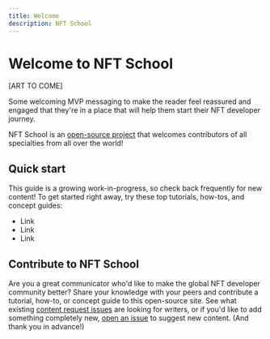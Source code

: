 ```yaml
---
title: Welcome
description: NFT School
---
```

 # Welcome to NFT School

[ART TO COME]

Some welcoming MVP messaging to make the reader feel reassured and engaged that they're in a place that will help them start their NFT developer journey.

NFT School is an [open-source project](https://github.com/protocol/nft-website/) that welcomes contributors of all specialties from all over the world!

 ## Quick start
This guide is a growing work-in-progress, so check back frequently for new content! To get started right away, try these top tutorials, how-tos, and concept guides:

- Link
- Link
- Link

 ## Contribute to NFT School
 Are you a great communicator who'd like to make the global NFT developer community better? Share your knowledge with your peers and contribute a tutorial, how-to, or concept guide to this open-source site. See what existing [content request issues](https://github.com/protocol/nft-website/issues?q=is%3Aissue+is%3Aopen+label%3Atopic%2Fdesign-content) are looking for writers, or if you'd like to add something completely new, [open an issue](https://github.com/protocol/nft-website/issues/new?assignees=&labels=need%2Ftriage&template=content-or-feature-suggestion.md&title=%5BCONTENT+REQUEST%5D+%28add+your+title+here%21%29) to suggest new content. (And thank you in advance!)
